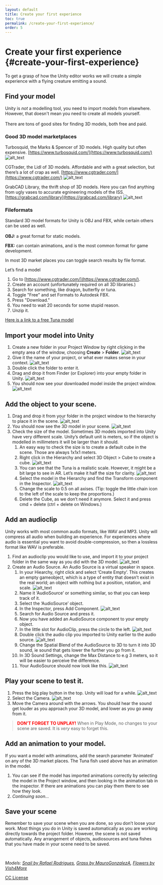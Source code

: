 ```yaml
---
layout: default
title: Create your first experience
toc: true
permalink: /create-your-first-experience/
order: 5
---
```


# Create your first experience {#create-your-first-experience}

To get a grasp of how the Unity editor works we will create a simple experience with a flying creature emitting a sound. 



## Find your model 

Unity is _not_ a modelling tool, you need to import models from elsewhere. However, that doesn't mean you need to create all models yourself.  \
 \
There are tons of good sites for finding 3D models, both free and paid.  

 
### Good 3D model marketplaces

Turbosquid, the Marks & Spencer of 3D models. High quality but often expensive. [https://www.turbosquid.com/](https://www.turbosquid.com/)
![alt_text](../images/turbosquid.webp "image_tooltip")

CGTrader, the Lidl of 3D models. Affordable and with a great selection, but there’s a lot of crap as well. [https://www.cgtrader.com/](https://www.cgtrader.com/)
![alt_text](../images/cgtrader.webp "image_tooltip")

GrabCAD Library, the thrift shop of 3D models. Here you can find anything from ugly vases to accurate egnineering models of the ISS. [https://grabcad.com/library](https://grabcad.com/library)
![alt_text](../images/grabcad.webp "image_tooltip")

### Fileformats

Standard 3D model formats for Unity is OBJ and FBX, while certain others can be used as well.  \
 \
**OBJ:** a great format for static models. 

**FBX:** can contain animations, and is the most common format for game development. 

In most 3D market places you can toggle search results by file format. 

Let’s find a model

1. Go to [https://www.cgtrader.com/](https://www.cgtrader.com/).
2. Create an account (unfortunately required on all 3D libraries.)
3. Search for something, like dragon, butterfly or tuna.
4. Toggle "Free" and set Formats to Autodesk FBX.
5. Press "Download."
6. You need to wait 20 seconds for some stupid reason.
7. Unzip it.

[Here is a link to a free Tuna model](https://www.cgtrader.com/free-3d-models/animals/fish/tuna-fish-9f41924a-83d4-478e-a8e9-370946f141b3)


## Import your model into Unity

1. Create a new folder in your Project Window by right clicking in the empty area of the window, choosing **Create** > **Folder**.
![alt_text](../images/create-folder.webp "image_tooltip")
2. Give it the name of your project, or what ever makes sense in your context.
![alt_text](../images/name-folder.webp "image_tooltip")
3. Double click the folder to enter it.
4. Drag and drop it from Finder (or Explorer) into your empty folder in Unity. 
![alt_text](../images/add-download-to-unity.webp "image_tooltip")
5. You should now see your downloaded model inside the project window. 
![alt_text](../images/download-in-project-window.webp "image_tooltip")

## Add the object to your scene.


1. Drag and drop it from your folder in the project window to the hierarchy to place it in the scene. 
![alt_text](../images/add-object-to-hierarchy.webp "image_tooltip")
2. You should now see the 3D model in your scene. 
![alt_text](../images/object-in-scene.webp "image_tooltip")
3. Check the size of the model. Sometimes 3D models imported into Unity have very different scale. Unity’s default unit is meters, so if the object is modelled in millimeters it will be larger than it should. 
    1. An easy way to check the size is to create a default cube in the scene. Those are always 1x1x1 meters. 
    2. Right click in the Hierarchy and select 3D Object > Cube to create a cube.
    ![alt_text](../images/create-cube.webp "image_tooltip")
    3. You can see that the Tuna is a realistic scale. However, it might be a bit large to see in AR. Let’s make it half the size for clarity.
    ![alt_text](../images/measurement-cube.webp "image_tooltip")
    4. Select the model in the Hierarchy and find the Transform component in the Inspector. 
    ![alt_text](../images/scale-model.webp "image_tooltip")
    5. Change the scale to 0.5 on all axises. (Tip: toggle the little chain icon to the left of the scale to keep the proportions.)
    6. Delete the Cube, as we don’t need it anymore. Select it and press cmd + delete (ctrl + delete on Windows.)

## Add an audioclip

Unity works with most common audio formats, like WAV and MP3. Unity will compress all audio when building an experience. For experiences where audio is essential you want to avoid double-compression, so then a lossless format like WAV is preferable.

1. Find an audioclip you would like to use, and import it to your project folder in the same way as you did with the 3D model. 
![alt_text](../images/add-audio-clip.webp "image_tooltip")
2. Create an Audio Source. An Audio Source is a virtual speaker in space. 
    1. In your Hiearchy, right click and select ‘Create Empty’. This creates an empty gameobject, which is a type of entity that doesn’t exist in the real world; an object with nothing but a position, rotation, and scale. 
    ![alt_text](../images/create-empty.webp "image_tooltip")
    2. Name it ‘AudioSource’ or something similar, so that you can keep track of it. 
    3. Select the ‘AudioSource’ object.
    4. In the Inspector, press Add Component.
    ![alt_text](../images/add-component.webp "image_tooltip")
    5. Search for Audio Source and press it.
    6. Now you have added an AudioSource component to your empty object. 
    7. In the little slot for AudioClip, press the circle to the left. 
    ![alt_text](../images/assign-audio-clip.webp "image_tooltip")
    8. Double click the audio clip you imported to Unity earlier to the audio source. 
    ![alt_text](../images/select-audio-clip.webp "image_tooltip")
    9. Change the Spatial Blend of the AudioSource to 3D to turn it into 3D sound, ie sound that gets lower the further you go from it. 
    10. In 3D Sound Settings, change the Max Distance to e.g 3 meters, so it will be easier to perceive the difference. 
    11. Your AudioSource should now look like this. 
    ![alt_text](../images/audiosource-settings.webp "image_tooltip")

## Play your scene to test it. 

1. Press the big play button in the top. Unity will load for a while. 
![alt_text](../images/play-scene.webp "image_tooltip")
2. Select the Camera. 
![alt_text](../images/move-camera-in-playing-scene.webp "image_tooltip")
3. Move the Camera around with the arrows. You should hear the sound get louder as you approach your 3D model, and lower as you go away from it. 
> **<font color="red">DON’T FORGET TO UNPLAY!</font>** When in Play Mode, no changes to your scene are saved. It is *very* easy to forget this. 

## Add an animation to your model. 

If you want a model with animations, add the search parameter ‘Animated’ on any of the 3D market places. The Tuna fish used above has an animation in the model. 

1. You can see if the model has imported animations correctly by selecting the model in the Project window, and then looking in the animation tab in the inspector. If there are animations you can play them there to see how they look.
2. _Continuing soon…_

## Save your scene

Remember to save your scene when you are done, so you don’t loose your work. Most things you do in Unity is saved automatically as you are working directly towards the project folder. However, the scene is not saved automatically. Any arrangement of objects, audiosources and tuna fishes that you have made in your scene need to be saved. 

<br>

*Models: [Snail by Rafael Rodrigues](https://skfb.ly/owonN), [Grass by MauroGonzalezA](https://skfb.ly/onVxA), [Flowers by Vish4More](https://skfb.ly/6DYxK)*

[CC License](https://creativecommons.org/licenses/by/4.0/)